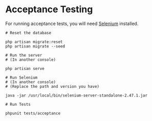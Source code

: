 # Acceptance Testing

For running acceptance tests, you will need [Selenium](http://www.seleniumhq.org/) installed.

    # Reset the database

    php artisan migrate:reset
    php artisan migrate --seed

    # Run the server
    # (In another console)

    php artisan serve

    # Run Selenium
    # (In another console)
    # (Replace the path and version you have)

    java -jar /usr/local/bin/selenium-server-standalone-2.47.1.jar

    # Run Tests

    phpunit tests/acceptance
